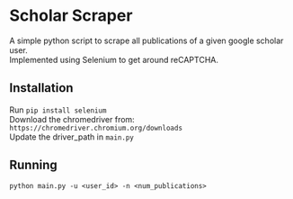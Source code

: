 # Scholar Scraper
A simple python script to scrape all publications of a given google scholar user.  
Implemented using Selenium to get around reCAPTCHA.  

## Installation
Run `pip install selenium`  
Download the chromedriver from: `https://chromedriver.chromium.org/downloads`  
Update the driver_path in `main.py`  

## Running
```python main.py -u <user_id> -n <num_publications>```

